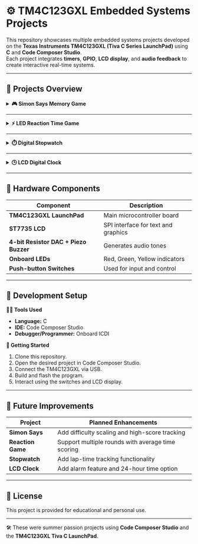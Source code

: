 # ⚙️ TM4C123GXL Embedded Systems Projects  

This repository showcases multiple embedded systems projects developed on the **Texas Instruments TM4C123GXL (Tiva C Series LaunchPad)** using **C** and **Code Composer Studio**.  
Each project integrates **timers**, **GPIO**, **LCD display**, and **audio feedback** to create interactive real-time systems.

---

## 🧠 Projects Overview  

<details>
<summary><b>🎮 Simon Says Memory Game</b></summary>

A memory-based game inspired by *Simon Says*, where the player replicates increasingly long LED sequences. Audio tones and LCD feedback enhance interactivity.

### ✨ Features
- LED sequence generation using **SysTick** and **Timer1A**  
- Audio tones via **4-bit resistor DAC**  
- Correct/incorrect feedback with buzzer tones  
- LCD messages: *“Round X Passed”* or *“Game Over”*  
- Dynamic sequence-tracking logic using arrays and GPIO switch input  

### 🕹️ Example Workflow
1. System flashes a sequence (e.g., Red → Green → Yellow).  
2. Player repeats the sequence using switches.  
3. Correct → next round with extended sequence.  
4. Incorrect → buzzer + *“Game Over”* message.

</details>

---

<details>
<summary><b>⚡ LED Reaction Time Game</b></summary>

A game that measures how quickly the player reacts to a randomly lit LED. Reaction times are displayed on the LCD in milliseconds.

### ✨ Features
- Random LED activation with **SysTick**  
- Reaction time measurement via **Timer1A**  
- Switch-based user input detection  
- LCD display: *“Reaction Time: XXX ms”*

### 🕹️ Example Workflow
1. LED lights up after a random delay.  
2. Player presses the switch as quickly as possible.  
3. LCD displays the reaction time result.  

</details>

---

<details>
<summary><b>⏱️ Digital Stopwatch</b></summary>

A digital stopwatch with start, stop, and reset controls, displaying elapsed time on the LCD in real time.

### ✨ Features
- Controlled via **GPIO switches** (Start / Stop / Reset)  
- Time tracking with **Timer1A** (HH:MM:SS format)  
- Periodic tick sound via **SysTick + DAC**  
- Dynamic LCD updates  

### 🕹️ Example Workflow
1. Press **Start** to begin timing.  
2. Press **Stop** to pause.  
3. Press **Reset** to clear to 00:00:00.  

</details>

---

<details>
<summary><b>🕒 LCD Digital Clock</b></summary>

A real-time digital clock displayed on the ST7735 LCD, capable of showing time in **12-hour AM/PM** format with manual adjustment.

### ✨ Features
- Real-time tracking using **SysTick**  
- LCD display in **HH:MM:SS AM/PM** format  
- Manual **time setting controls** via GPIO switches  
- AM/PM toggle functionality  
- Periodic tick sound using **DAC output**

### 🕹️ Example Workflow
1. Clock updates continuously every second.  
2. Use buttons to adjust **hours**, **minutes**, or **toggle AM/PM**.  
3. LCD reflects all changes in real time.

</details>

---

## 🔩 Hardware Components  

| Component | Description |
|------------|-------------|
| **TM4C123GXL LaunchPad** | Main microcontroller board |
| **ST7735 LCD** | SPI interface for text and graphics |
| **4-bit Resistor DAC + Piezo Buzzer** | Generates audio tones |
| **Onboard LEDs** | Red, Green, Yellow indicators |
| **Push-button Switches** | Used for input and control |

---

## 🧰 Development Setup  

**🧑‍💻 Tools Used**
- **Language:** C  
- **IDE:** Code Composer Studio  
- **Debugger/Programmer:** Onboard ICDI  

**🚀 Getting Started**
1. Clone this repository.  
2. Open the desired project in Code Composer Studio.  
3. Connect the TM4C123GXL via USB.  
4. Build and flash the program.  
5. Interact using the switches and LCD display.

---

## 🌟 Future Improvements  

| Project | Planned Enhancements |
|----------|----------------------|
| **Simon Says** | Add difficulty scaling and high-score tracking |
| **Reaction Game** | Support multiple rounds with average time scoring |
| **Stopwatch** | Add lap-time tracking functionality |
| **LCD Clock** | Add alarm feature and 24-hour time option |

---

## 🧾 License  
This project is provided for educational and personal use.  

---

🛠 These were summer passion projects using **Code Composer Studio** and the **TM4C123GXL Tiva C LaunchPad**.
